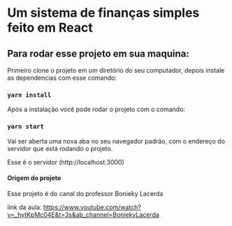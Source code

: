 # Um sistema de finanças simples feito em React

## Para rodar esse projeto em sua maquina:

Primeiro clone o projeto em um diretório do seu computador, depois instale as dependencias com esse comando:

### `yarn install`

Após a instalação você pode rodar o projeto com o comando:

### `yarn start`

Vai ser aberta uma nova aba no seu navegador padrão, com o endereço do servidor que está rodando o projeto.

Esse é o servidor (http://localhost:3000) 


#### Origem do projeto

Esse projeto é do canal do professor Bonieky Lacerda

link da aula: https://www.youtube.com/watch?v=_hytKpMc04E&t=3s&ab_channel=BoniekyLacerda